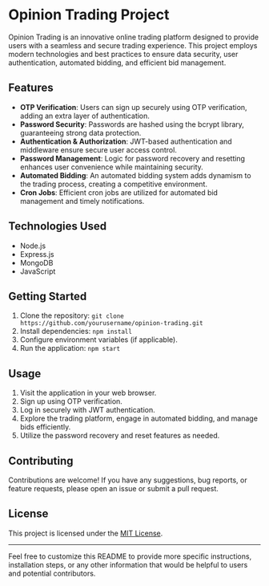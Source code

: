 # Opinion Trading Project

Opinion Trading is an innovative online trading platform designed to provide users with a seamless and secure trading experience. This project employs modern technologies and best practices to ensure data security, user authentication, automated bidding, and efficient bid management.

## Features

- **OTP Verification**: Users can sign up securely using OTP verification, adding an extra layer of authentication.
- **Password Security**: Passwords are hashed using the bcrypt library, guaranteeing strong data protection.
- **Authentication & Authorization**: JWT-based authentication and middleware ensure secure user access control.
- **Password Management**: Logic for password recovery and resetting enhances user convenience while maintaining security.
- **Automated Bidding**: An automated bidding system adds dynamism to the trading process, creating a competitive environment.
- **Cron Jobs**: Efficient cron jobs are utilized for automated bid management and timely notifications.

## Technologies Used

- Node.js
- Express.js
- MongoDB
- JavaScript

## Getting Started

1. Clone the repository: `git clone https://github.com/yourusername/opinion-trading.git`
2. Install dependencies: `npm install`
3. Configure environment variables (if applicable).
4. Run the application: `npm start`

## Usage

1. Visit the application in your web browser.
2. Sign up using OTP verification.
3. Log in securely with JWT authentication.
4. Explore the trading platform, engage in automated bidding, and manage bids efficiently.
5. Utilize the password recovery and reset features as needed.

## Contributing

Contributions are welcome! If you have any suggestions, bug reports, or feature requests, please open an issue or submit a pull request.

## License

This project is licensed under the [MIT License](LICENSE).

---

Feel free to customize this README to provide more specific instructions, installation steps, or any other information that would be helpful to users and potential contributors.

